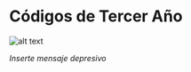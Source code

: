 <h1> Códigos de Tercer Año </h1>

![alt text](https://i.imgur.com/q0e4t5K.png)

*Inserte mensaje depresivo*


